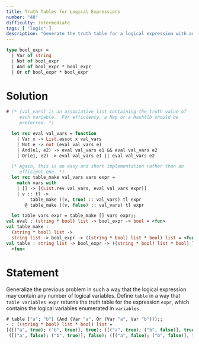 ```yaml
---
title: Truth Tables for Logical Expressions
number: "48"
difficulty: intermediate
tags: [ "logic" ]
description: "Generate the truth table for a logical expression with any number of variables using the table function"
---
```


```ocaml
type bool_expr =
  | Var of string
  | Not of bool_expr
  | And of bool_expr * bool_expr
  | Or of bool_expr * bool_expr
```

# Solution

```ocaml
# (* [val_vars] is an associative list containing the truth value of
     each variable.  For efficiency, a Map or a Hashtlb should be
     preferred. *)

  let rec eval val_vars = function
    | Var x -> List.assoc x val_vars
    | Not e -> not (eval val_vars e)
    | And(e1, e2) -> eval val_vars e1 && eval val_vars e2
    | Or(e1, e2) -> eval val_vars e1 || eval val_vars e2

  (* Again, this is an easy and short implementation rather than an
     efficient one. *)
  let rec table_make val_vars vars expr =
    match vars with
    | [] -> [(List.rev val_vars, eval val_vars expr)]
    | v :: tl ->
         table_make ((v, true) :: val_vars) tl expr
       @ table_make ((v, false) :: val_vars) tl expr

  let table vars expr = table_make [] vars expr;;
val eval : (string * bool) list -> bool_expr -> bool = <fun>
val table_make :
  (string * bool) list ->
  string list -> bool_expr -> ((string * bool) list * bool) list = <fun>
val table : string list -> bool_expr -> ((string * bool) list * bool) list =
  <fun>
```

# Statement

Generalize the previous problem in such a way that the logical
expression may contain any number of logical variables. Define `table`
in a way that `table variables expr` returns the truth table for the
expression `expr`, which contains the logical variables enumerated in
`variables`.

```ocaml
# table ["a"; "b"] (And (Var "a", Or (Var "a", Var "b")));;
- : ((string * bool) list * bool) list =
[([("a", true); ("b", true)], true); ([("a", true); ("b", false)], true);
 ([("a", false); ("b", true)], false); ([("a", false); ("b", false)], false)]
```
